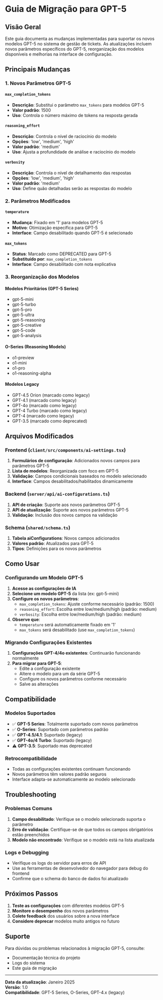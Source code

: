 # Guia de Migração para GPT-5

## Visão Geral

Este guia documenta as mudanças implementadas para suportar os novos modelos GPT-5 no sistema de gestão de tickets. As atualizações incluem novos parâmetros específicos do GPT-5, reorganização dos modelos disponíveis e melhorias na interface de configuração.

## Principais Mudanças

### 1. Novos Parâmetros GPT-5

#### `max_completion_tokens`
- **Descrição**: Substitui o parâmetro `max_tokens` para modelos GPT-5
- **Valor padrão**: 1500
- **Uso**: Controla o número máximo de tokens na resposta gerada

#### `reasoning_effort`
- **Descrição**: Controla o nível de raciocínio do modelo
- **Opções**: 'low', 'medium', 'high'
- **Valor padrão**: 'medium'
- **Uso**: Ajusta a profundidade de análise e raciocínio do modelo

#### `verbosity`
- **Descrição**: Controla o nível de detalhamento das respostas
- **Opções**: 'low', 'medium', 'high'
- **Valor padrão**: 'medium'
- **Uso**: Define quão detalhadas serão as respostas do modelo

### 2. Parâmetros Modificados

#### `temperature`
- **Mudança**: Fixado em '1' para modelos GPT-5
- **Motivo**: Otimização específica para GPT-5
- **Interface**: Campo desabilitado quando GPT-5 é selecionado

#### `max_tokens`
- **Status**: Marcado como DEPRECATED para GPT-5
- **Substituído por**: `max_completion_tokens`
- **Interface**: Campo desabilitado com nota explicativa

### 3. Reorganização dos Modelos

#### Modelos Prioritários (GPT-5 Series)
- gpt-5-mini
- gpt-5-turbo
- gpt-5-pro
- gpt-5-ultra
- gpt-5-reasoning
- gpt-5-creative
- gpt-5-code
- gpt-5-analysis

#### O-Series (Reasoning Models)
- o1-preview
- o1-mini
- o1-pro
- o1-reasoning-alpha

#### Modelos Legacy
- GPT-4.5 Orion (marcado como legacy)
- GPT-4.1 (marcado como legacy)
- GPT-4o (marcado como legacy)
- GPT-4 Turbo (marcado como legacy)
- GPT-4 (marcado como legacy)
- GPT-3.5 (marcado como deprecated)

## Arquivos Modificados

### Frontend (`client/src/components/ai-settings.tsx`)
1. **Formulários de configuração**: Adicionados novos campos para parâmetros GPT-5
2. **Lista de modelos**: Reorganizada com foco em GPT-5
3. **Validação**: Campos condicionais baseados no modelo selecionado
4. **Interface**: Campos desabilitados/habilitados dinamicamente

### Backend (`server/api/ai-configurations.ts`)
1. **API de criação**: Suporte aos novos parâmetros GPT-5
2. **API de atualização**: Suporte aos novos parâmetros GPT-5
3. **Validação**: Inclusão dos novos campos na validação

### Schema (`shared/schema.ts`)
1. **Tabela aiConfigurations**: Novos campos adicionados
2. **Valores padrão**: Atualizados para GPT-5
3. **Tipos**: Definições para os novos parâmetros

## Como Usar

### Configurando um Modelo GPT-5

1. **Acesse as configurações de IA**
2. **Selecione um modelo GPT-5** da lista (ex: gpt-5-mini)
3. **Configure os novos parâmetros**:
   - `max_completion_tokens`: Ajuste conforme necessário (padrão: 1500)
   - `reasoning_effort`: Escolha entre low/medium/high (padrão: medium)
   - `verbosity`: Escolha entre low/medium/high (padrão: medium)
4. **Observe que**:
   - `temperature` será automaticamente fixado em '1'
   - `max_tokens` será desabilitado (use `max_completion_tokens`)

### Migrando Configurações Existentes

1. **Configurações GPT-4/4o existentes**: Continuarão funcionando normalmente
2. **Para migrar para GPT-5**:
   - Edite a configuração existente
   - Altere o modelo para um da série GPT-5
   - Configure os novos parâmetros conforme necessário
   - Salve as alterações

## Compatibilidade

### Modelos Suportados
- ✅ **GPT-5 Series**: Totalmente suportado com novos parâmetros
- ✅ **O-Series**: Suportado com parâmetros padrão
- ✅ **GPT-4.5/4.1**: Suportado (legacy)
- ✅ **GPT-4o/4 Turbo**: Suportado (legacy)
- ⚠️ **GPT-3.5**: Suportado mas deprecated

### Retrocompatibilidade
- Todas as configurações existentes continuam funcionando
- Novos parâmetros têm valores padrão seguros
- Interface adapta-se automaticamente ao modelo selecionado

## Troubleshooting

### Problemas Comuns

1. **Campo desabilitado**: Verifique se o modelo selecionado suporta o parâmetro
2. **Erro de validação**: Certifique-se de que todos os campos obrigatórios estão preenchidos
3. **Modelo não encontrado**: Verifique se o modelo está na lista atualizada

### Logs e Debugging

- Verifique os logs do servidor para erros de API
- Use as ferramentas de desenvolvedor do navegador para debug do frontend
- Confirme que o schema do banco de dados foi atualizado

## Próximos Passos

1. **Teste as configurações** com diferentes modelos GPT-5
2. **Monitore o desempenho** dos novos parâmetros
3. **Colete feedback** dos usuários sobre a nova interface
4. **Considere deprecar** modelos muito antigos no futuro

## Suporte

Para dúvidas ou problemas relacionados à migração GPT-5, consulte:
- Documentação técnica do projeto
- Logs do sistema
- Este guia de migração

---

**Data da atualização**: Janeiro 2025  
**Versão**: 1.0  
**Compatibilidade**: GPT-5 Series, O-Series, GPT-4.x (legacy)